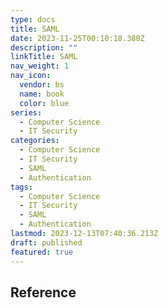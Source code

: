 ```yaml
---
type: docs
title: SAML
date: 2023-11-25T00:10:18.380Z
description: ""
linkTitle: SAML
nav_weight: 1
nav_icon:
  vendor: bs
  name: book
  color: blue
series:
  - Computer Science
  - IT Security
categories:
  - Computer Science
  - IT Security
  - SAML
  - Authentication
tags:
  - Computer Science
  - IT Security
  - SAML
  - Authentication
lastmod: 2023-12-13T07:40:36.213Z
draft: published
featured: true
---
```


## Reference
